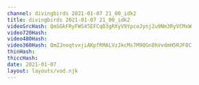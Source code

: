 ```yaml
---
channel: divingbirds 2021-01-07 21_00_idk2
title: divingbirds 2021-01-07 21_00_idk2
videoSrcHash: QmSGkFRyFWS45EFCqD3gRXyV9YpceJynj2u9Nm3RyVCMxW
video720Hash: 
video480Hash: 
video360Hash: QmZJnoqtvxjiAKpfRMALVzJkcMs7M9QGn8hVvdmH5RJF8C
thinHash: 
thiccHash: 
date: 2021-01-07
layout: layouts/vod.njk
---
```

